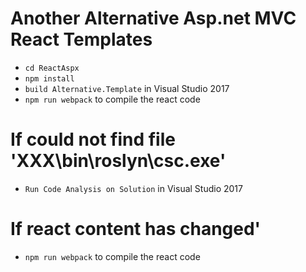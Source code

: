 # Another Alternative Asp.net MVC React Templates

* `cd ReactAspx`
* `npm install`
* `build Alternative.Template` in Visual Studio 2017
* `npm run webpack` to compile the react code

# If could not find file 'XXX\bin\roslyn\csc.exe'

* `Run Code Analysis on Solution` in Visual Studio 2017

# If react content has changed'

* `npm run webpack` to compile the react code